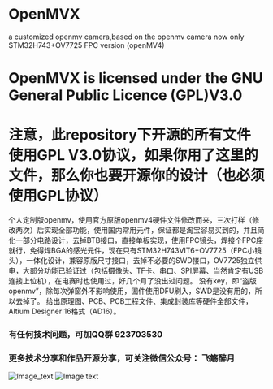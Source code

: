 # OpenMVX
a customized openmv camera,based on the openmv camera
now only STM32H743+OV7725 FPC version (openMV4)
# OpenMVX is licensed under the GNU General Public Licence (GPL)V3.0
# 注意，此repository下开源的所有文件使用GPL V3.0协议，如果你用了这里的文件，那么你也要开源你的设计（也必须使用GPL协议）

个人定制版openmv，使用官方原版openmv4硬件文件修改而来，三次打样（修改两次）后实现全部功能，使用国内常用元件，保证都是淘宝容易买到的，并且简化一部分电路设计，去掉BTB接口，直接单板实现，使用FPC镜头，焊接个FPC座就行，免得焊BGA的感光元件，现在只有STM32H743VIT6+OV7725（FPC小镜头），一体化设计，兼容原版尺寸接口，去掉不必要的SWD接口，OV7725独立供电，大部分功能已验证过（包括摄像头、TF卡、串口、SPI屏幕、当然肯定有USB连接上位机），在电赛时也使用过，好几个月了没出过问题。
没有key，即“盗版 openmv”，除每次弹窗外不影响使用，固件使用DFU刷入，SWD是没有用的，所以去掉了。
给出原理图、PCB、PCB工程文件、集成封装库等硬件全部文件，Altium Designer 16格式（AD16）。

### 有任何技术问题，可加QQ群 923703530
### 更多技术分享和作品开源分享，可关注微信公众号： 飞觞醉月    
![Image_text](https://github.com/xxl1998/OpenMVX/blob/master/qrcode_Wechat_Official_Account.jpg)
![Image text](https://raw.githubusercontent.com/xxl1998/OpenMVX/master/qrcode_QQ_group.png)

